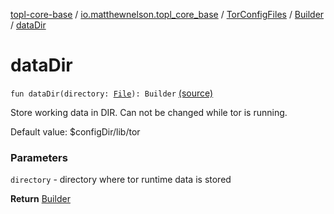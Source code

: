 [topl-core-base](../../../index.md) / [io.matthewnelson.topl_core_base](../../index.md) / [TorConfigFiles](../index.md) / [Builder](index.md) / [dataDir](./data-dir.md)

# dataDir

`fun dataDir(directory: `[`File`](https://docs.oracle.com/javase/6/docs/api/java/io/File.html)`): Builder` [(source)](https://github.com/05nelsonm/TorOnionProxyLibrary-Android/blob/master/topl-core-base/src/main/java/io/matthewnelson/topl_core_base/TorConfigFiles.kt#L326)

Store working data in DIR. Can not be changed while tor is running.

Default value: $configDir/lib/tor

### Parameters

`directory` - directory where tor runtime data is stored

**Return**
[Builder](index.md)

